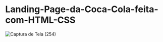# Landing-Page-da-Coca-Cola-feita-com-HTML-CSS

![Captura de Tela (254)](https://user-images.githubusercontent.com/100971089/200129767-852dac2c-10fb-4638-a438-91d0d8eac765.png)
